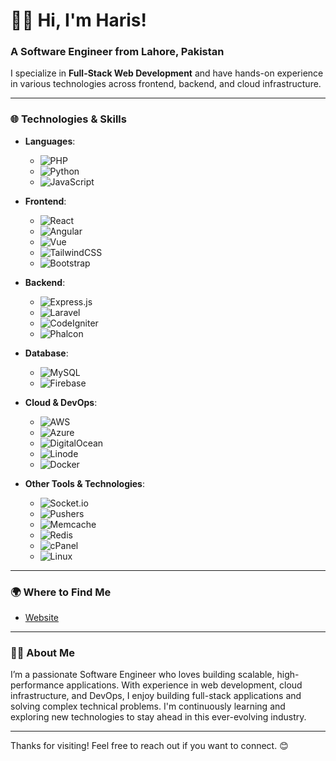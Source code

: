 # 👨‍💻 **Hi, I'm Haris!** 

### A Software Engineer from Lahore, Pakistan

I specialize in **Full-Stack Web Development** and have hands-on experience in various technologies across frontend, backend, and cloud infrastructure.

---

### 🌐 **Technologies & Skills**

- **Languages**: 
  - ![PHP](https://img.shields.io/badge/PHP-777BB4?style=flat&logo=php&logoColor=white) 
  - ![Python](https://img.shields.io/badge/Python-3776AB?style=flat&logo=python&logoColor=white)
  - ![JavaScript](https://img.shields.io/badge/JavaScript-F7DF1E?style=flat&logo=javascript&logoColor=black)

- **Frontend**: 
  - ![React](https://img.shields.io/badge/React-61DAFB?style=flat&logo=react&logoColor=black)
  - ![Angular](https://img.shields.io/badge/Angular-DD0031?style=flat&logo=angular&logoColor=white)
  - ![Vue](https://img.shields.io/badge/Vue-4FC08D?style=flat&logo=vue.js&logoColor=white)
  - ![TailwindCSS](https://img.shields.io/badge/TailwindCSS-38B2AC?style=flat&logo=tailwindcss&logoColor=white)
  - ![Bootstrap](https://img.shields.io/badge/Bootstrap-563D7C?style=flat&logo=bootstrap&logoColor=white)

- **Backend**:
  - ![Express.js](https://img.shields.io/badge/Express.js-000000?style=flat&logo=express&logoColor=white)
  - ![Laravel](https://img.shields.io/badge/Laravel-FF2D20?style=flat&logo=laravel&logoColor=white)
  - ![CodeIgniter](https://img.shields.io/badge/CodeIgniter-F6C342?style=flat&logo=codeigniter&logoColor=white)
  - ![Phalcon](https://img.shields.io/badge/Phalcon-3AA2E2?style=flat&logo=phalcon&logoColor=white)

- **Database**: 
  - ![MySQL](https://img.shields.io/badge/MySQL-00758F?style=flat&logo=mysql&logoColor=white)
  - ![Firebase](https://img.shields.io/badge/Firebase-FFCA28?style=flat&logo=firebase&logoColor=white)

- **Cloud & DevOps**:
  - ![AWS](https://img.shields.io/badge/AWS-232F3E?style=flat&logo=amazonaws&logoColor=white)
  - ![Azure](https://img.shields.io/badge/Azure-0078D4?style=flat&logo=microsoft-azure&logoColor=white)
  - ![DigitalOcean](https://img.shields.io/badge/DigitalOcean-0080FF?style=flat&logo=digitalocean&logoColor=white)
  - ![Linode](https://img.shields.io/badge/Linode-00A95C?style=flat&logo=linode&logoColor=white)
  - ![Docker](https://img.shields.io/badge/Docker-2496ED?style=flat&logo=docker&logoColor=white)

- **Other Tools & Technologies**:
  - ![Socket.io](https://img.shields.io/badge/Socket.io-010101?style=flat&logo=socket.io&logoColor=white)
  - ![Pushers](https://img.shields.io/badge/Pushers-3E00FF?style=flat&logo=pushers&logoColor=white)
  - ![Memcache](https://img.shields.io/badge/Memcache-020E2F?style=flat&logo=memcached&logoColor=white)
  - ![Redis](https://img.shields.io/badge/Redis-DC382D?style=flat&logo=redis&logoColor=white)
  - ![cPanel](https://img.shields.io/badge/cPanel-F2AA4E?style=flat&logo=cpanel&logoColor=white)
  - ![Linux](https://img.shields.io/badge/Linux-FCC624?style=flat&logo=linux&logoColor=black)

---

### 🌍 **Where to Find Me**

- [Website](https://linktr.ee/haris1100)

---


### 🧑‍💻 **About Me**

I’m a passionate Software Engineer who loves building scalable, high-performance applications. With experience in web development, cloud infrastructure, and DevOps, I enjoy building full-stack applications and solving complex technical problems. I'm continuously learning and exploring new technologies to stay ahead in this ever-evolving industry.

---

Thanks for visiting! Feel free to reach out if you want to connect. 😊

